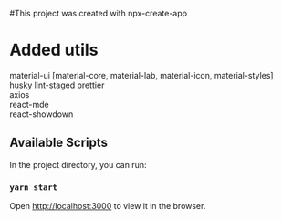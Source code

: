 #This project was created with npx-create-app

# Added utils

material-ui [material-core, material-lab, material-icon, material-styles]  
husky lint-staged prettier  
axios  
react-mde  
react-showdown  

## Available Scripts

In the project directory, you can run:

### `yarn start`

Open [http://localhost:3000](http://localhost:3000) to view it in the browser.